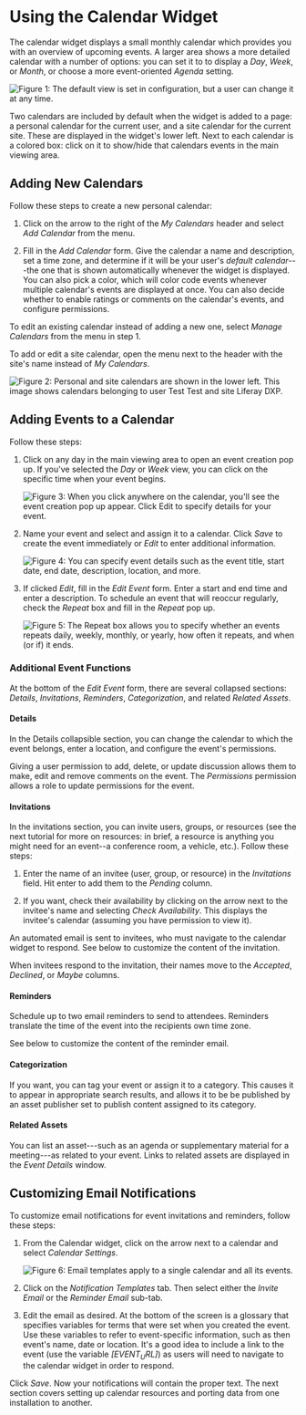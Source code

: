 # Using the Calendar Widget [](id=using-the-calendar-widget)

The calendar widget displays a small monthly calendar which provides you with
an overview of upcoming events. A larger area shows a more detailed calendar
with a number of options: you can set it to to display a *Day*, *Week*, or
*Month*, or choose a more event-oriented *Agenda* setting.

![Figure 1: The default view is set in configuration, but a user can change it at any time.](../../images/calendar-view.png)

Two calendars are included by default when the widget is added to a page:
a personal calendar for the current user, and a site calendar for the current
site. These are displayed in the widget's lower left. Next to each calendar is
a colored box: click on it to show/hide that calendars events in the main
viewing area.

## Adding New Calendars [](id=adding-new-calendars)

Follow these steps to create a new personal calendar:

1.  Click on the arrow to the right of the *My Calendars* header and select
    *Add Calendar* from the menu. 

2.  Fill in the *Add Calendar* form. Give the calendar a name and description,
    set a time zone, and determine if it will be your user's *default
    calendar*---the one that is shown automatically whenever the widget is
    displayed. You can also pick a color, which will color code events whenever
    multiple calendar's events are displayed at once. You can also decide
    whether to enable ratings or comments on the calendar's events, and
    configure permissions.

To edit an existing calendar instead of adding a new one, select *Manage
Calendars* from the menu in step 1.

To add or edit a site calendar, open the menu next to the header with the
site's name instead of *My Calendars*.

![Figure 2: Personal and site calendars are shown in the lower left. This image shows calendars belonging to user *Test Test* and site *Liferay DXP*.](../../images/new-calendar-manage-calendars.png)

## Adding Events to a Calendar [](id=adding-events-to-a-calendar)

Follow these steps:

1.  Click on any day in the main viewing area to open an event creation pop up.
    If you've selected the *Day* or *Week* view, you can click on the specific
    time when your event begins.

    ![Figure 3: When you click anywhere on the calendar, you'll see the event creation pop up appear. Click *Edit* to specify details for your event.](../../images/new-calendar-event-popup.png)

2.  Name your event and select and assign it to a calendar. Click *Save* to
    create the event immediately or *Edit* to enter additional information.

    ![Figure 4: You can specify event details such as the event title, start date, end date, description, location, and more.](../../images/new-calendar-event-details.png)

3.  If clicked *Edit*, fill in the *Edit Event* form. Enter a start and end
    time and enter a description. To schedule an event that will reoccur
    regularly, check the *Repeat* box and fill in the *Repeat* pop up.

    ![Figure 5: The *Repeat* box allows you to specify whether an events repeats daily, weekly, monthly, or yearly, how often it repeats, and when (or if) it ends.](../../images/new-calendar-event-repeat.png)

### Additional Event Functions [](id=additional-event-functions)

At the bottom of the *Edit Event* form, there are several collapsed sections:
*Details*, *Invitations*, *Reminders*, *Categorization*, and related *Related
Assets*.

#### Details [](id=details)

In the Details collapsible section, you can change the calendar to which the
event belongs, enter a location, and configure the event's permissions.

Giving a user permission to add, delete, or update discussion allows them to
make, edit and remove comments on the event. The *Permissions* permission
allows a role to update permissions for the event.

#### Invitations [](id=invitations)

In the invitations section, you can invite users, groups, or resources (see
the next tutorial for more on resources: in brief, a resource is anything you might need
for an event--a conference room, a vehicle, etc.). Follow these steps:

1.  Enter the name of an invitee (user, group, or resource) in the
    *Invitations* field. Hit enter to add them to the *Pending* column.

2.  If you want, check their availability by clicking on the arrow next to the
    invitee's name and selecting *Check Availability*. This displays the
    invitee's calendar (assuming you have permission to view it).

An automated email is sent to invitees, who must navigate to the calendar
widget to respond. See below to customize the content of the invitation.

When invitees respond to the invitation, their names move to the *Accepted*,
*Declined*, or *Maybe* columns.

#### Reminders [](id=reminders)

Schedule up to two email reminders to send to attendees. Reminders translate
the time of the event into the recipients own time zone.

See below to customize the content of the reminder email.

#### Categorization [](id=categorization)

If you want, you can tag your event or assign it to a category. This causes it
to appear in appropriate search results, and allows it to be be published by an
asset publisher set to publish content assigned to its category.

#### Related Assets [](id=related-assets)

You can list an asset---such as an agenda or supplementary material for
a meeting---as related to your event. Links to related assets are displayed in
the *Event Details* window.

## Customizing Email Notifications [](id=customizing-email-notifications)

To customize email notifications for event invitations and reminders, follow these steps:

1.  From the Calendar widget, click on the arrow next to a calendar and select
    *Calendar Settings*.

    ![Figure 6: Email templates apply to a single calendar and all its events.](../../images/calendar-email-note.png)

2.  Click on the *Notification Templates* tab. Then select either the *Invite
    Email* or the *Reminder Email* sub-tab.

3.  Edit the email as desired. At the bottom of the screen is a glossary that
    specifies variables for terms that were set when you created the event. Use
    these variables to refer to event-specific information, such as then
    event's name, date or location. It's a good idea to include a link to the
    event (use the variable *[$EVENT_URL$]*) as users will need to navigate to
    the calendar widget in order to respond.

Click *Save*. Now your notifications will contain the proper text. The next
section covers setting up calendar resources and porting data from one
installation to another.
